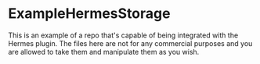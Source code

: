 # ExampleHermesStorage
This is an example of a repo that's capable of being integrated with the Hermes plugin. The files here are not for any commercial purposes and you are allowed to take them and manipulate them as you wish.
